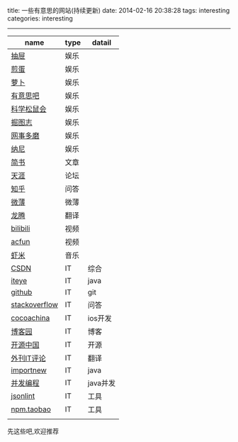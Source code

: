title: 一些有意思的网站(持续更新)
date: 2014-02-16 20:38:28
tags: interesting
categories: interesting

---

<!--head-->

| name                                     | type | datail |
| ---------------------------------------- | ---- | ------ |
| [抽屉](http://dig.chouti.com/ "抽屉")        | 娱乐   |        |
| [煎蛋](http://jandan.net/ "煎蛋")            | 娱乐   |        |
| [萝卜](http://luo.bo/ "萝卜")                | 娱乐   |        |
| [有意思吧](http://www.u148.net/ "有意思吧")      | 娱乐   |        |
| [科学松鼠会](http://songshuhui.net/ "科学松鼠会")  | 娱乐   |        |
| [掘图志](http://juetuzhi.net/ "掘图志")        | 娱乐   |        |
| [网事多磨](http://duomoo.cn/ "网事多磨")         | 娱乐   |        |
| [纳尼](http://www.nani.cc/ "纳尼")            | 娱乐   |        |
| [简书](http://www.jianshu.com/)            | 文章   |        |
| [天涯](http://bbs.tianya.cn/ "天涯")         | 论坛   |        |
| [知乎](http://www.zhihu.com/ "知乎")         | 问答   |        |
| [微薄](http://www.weibo.com/ "微薄")         | 微薄   |        |
| [龙腾](http://www.ltaaa.com/ "龙腾")         | 翻译   |        |
| [bilibili](http://www.bilibili.tv/ "bilibili") | 视频   |        |
| [acfun](http://www.acfun.tv/ "acfun")    | 视频   |        |
| [虾米](http://www.xiami.com/ "虾米")         | 音乐   |        |
| [CSDN](http://www.csdn.net/ "CSDN")       | IT   | 综合     |
| [iteye](http://www.iteye.com/ "iteye")    | IT   | java   |
| [github](https://github.com/ "github")    | IT   | git    |
| [stackoverflow](http://stackoverflow.com/ "stackoverflow") | IT   | 问答     |
| [cocoachina](http://www.cocoachina.com/) | IT   | ios开发  |
| [博客园](http://www.cnblogs.com/ "博客园")      | IT   | 博客     |
| [开源中国](http://www.oschina.net/ "开源中国")    | IT   | 开源     |
| [外刊IT评论](http://www.vaikan.com/ "外刊IT评论") | IT   | 翻译     |
| [importnew](http://www.importnew.com/ "importnew") | IT   | java   |
| [并发编程](http://ifeve.com/ "并发编程")          | IT   | java并发 |
| [jsonlint](http://jsonlint.com/)         | IT   | 工具     |
| [npm.taobao](http://npm.taobao.org/)     | IT   | 工具     |
|                                          |      |        |

先这些吧,欢迎推荐

<!--more-->

<!--body-->
